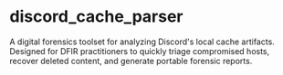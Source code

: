 # discord_cache_parser
A digital forensics toolset for analyzing Discord's local cache artifacts.   Designed for DFIR practitioners to quickly triage compromised hosts, recover deleted content, and generate portable forensic reports.
